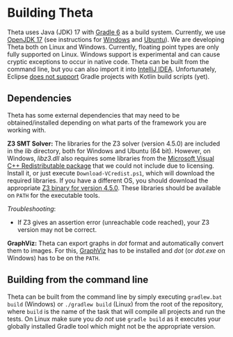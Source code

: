 # Building Theta

Theta uses Java (JDK) 17 with [Gradle 6](https://gradle.org/) as a build system.
Currently, we use [OpenJDK 17](https://openjdk.java.net/projects/jdk/17/) (see instructions for [Windows](https://java.tutorials24x7.com/blog/how-to-install-openjdk-17-on-windows) and [Ubuntu](https://www.linuxuprising.com/2019/04/install-latest-openjdk-12-11-or-8-in.html)).
We are developing Theta both on Linux and Windows.
Currently, floating point types are only fully supported on Linux. Windows support is experimental and can cause cryptic exceptions to occur in native code. 
Theta can be built from the command line, but you can also import it into [IntelliJ IDEA](https://www.jetbrains.com/idea/).
Unfortunately, Eclipse [does not support](https://github.com/eclipse/buildship/issues/222) Gradle projects with Kotlin build scripts (yet).

## Dependencies

Theta has some external dependencies that may need to be obtained/installed depending on what parts of the framework you are working with.

**Z3 SMT Solver:**
The libraries for the Z3 solver (version 4.5.0) are included in the _lib_ directory, both for Windows and Ubuntu (64 bit).
However, on Windows, _libz3.dll_ also requires some libraries from the [Microsoft Visual C++ Redistributable package](https://www.microsoft.com/en-us/download/details.aspx?id=48145) that we could not include due to licensing.
Install it, or just execute `Download-VCredist.ps1`, which will download the required libraries.
If you have a different OS, you should download the appropriate [Z3 binary for version 4.5.0](https://github.com/Z3Prover/z3/releases/tag/z3-4.5.0).
These libraries should be available on `PATH` for the executable tools.

*Troubleshooting*:
* If Z3 gives an assertion error (unreachable code reached), your Z3 version may not be correct.

**GraphViz:**
Theta can export graphs in _dot_ format and automatically convert them to images.
For this, [GraphViz](http://www.graphviz.org/) has to be installed and _dot_ (or _dot.exe_ on Windows) has to be on the `PATH`.

## Building from the command line

Theta can be built from the command line by simply executing `gradlew.bat build` (Windows) or `./gradlew build` (Linux) from the root of the repository, where `build` is the name of the task that will compile all projects and run the tests.
On Linux make sure you _do not_ use `gradle build` as it executes your globally installed Gradle tool which might not be the appropriate version.
